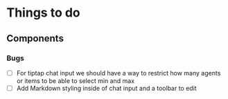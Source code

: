 # Things to do

## Components

### Bugs

- [ ] For tiptap chat input we should have a way to restrict how many agents or items to be able to select min and max
- [ ] Add Markdown styling inside of chat input and a toolbar to edit
